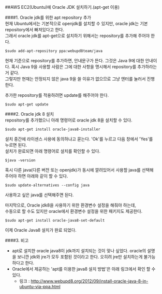 ##AWS EC2(Ubuntu)에 Oracle JDK 설치하기.(apt-get 이용)

####1. Oracle jdk를 위한 apt repository 추가  
현재 Ubuntu에서는 기본적으로 openjdk를 설치할 수 있지만, oracle jdk는 기본 repository에서 빠져있다고 한다.  
그래서 oracle jdk를 apt-get으로 설치하기 위해서는 repository를 추가해 주어야 한다.  

```
$sudo add-apt-repository ppa:webupd8team/java
```

현재 기준으로 repository를 추가하면, 안내문구가 뜬다. 그것은 Java 9에 대한 안내이다. 혹시 Java 9을 사용할 사람은 그에 대한 사항을 명시해서 repository를 추가하라는 거 같다.  
그렇지만 현재는 안정되지 않은 java 9을 쓸 이유가 없으므로 그냥 엔터를 눌러서 진행한다.  

추가한 repository를 적용하려면 update를 해주어야 한다.  
```
$sudo apt-get update
```


####2. Oracle jdk 8 설치  
repository를 추가했으니 아래 명령어로 oracle jdk 8을 설치할 수 있다.  
```
$sudo apt-get install oracle-java8-installer
```

설치 중간에 라이센스 사용에 동의하냐고 묻는다. 'Ok'를 누르고 다음 창에서 'Yes'를 누르면 된다.  
설치가 완료되면 아래 명령어로 설치를 확인할 수 있다.  
```
$java -version
```

혹시 다른 java(다른 버전 또는 openjdk)가 동시에 깔려있어서 사용할 java를 선택해 주어야 하면 아래와 같이 할 수 있다.  
```
$sudo update-alternatives --config java
```
사용하고 싶은 java를 선택해주면 된다.  

마지막으로, Oracle jdk8을 사용하기 위한 환경변수 설정을 해줘야 하는데,  
수동으로 할 수도 있지만 oracle에서 환경변수 설정을 위한 패키지도 제공한다.  
```
$sudo apt-get install oracle-java8-set-default
```
이제 Oracle Java8 설치가 완료 되었다.

####3. 비고
- apt로 설치한 oracle java8이 jdk까지 설치되는 것이 맞나 싶었다. oracle의 설명을 보니깐 jdk와 jre가 모두 포함된 것이라고 한다. 오히려 jre만 설치하는게 불가능하다고 한다.
- Oracle에서 제공하는 'apt를 이용한 java8 설치 방법'은 아래 링크에서 확인 할 수 있다.
  - 링크 : http://www.webupd8.org/2012/09/install-oracle-java-8-in-ubuntu-via-ppa.html
